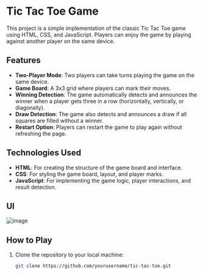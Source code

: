 # Tic Tac Toe Game

This project is a simple implementation of the classic Tic Tac Toe game using HTML, CSS, and JavaScript. Players can enjoy the game by playing against another player on the same device.

## Features

- **Two-Player Mode**: Two players can take turns playing the game on the same device.
- **Game Board**: A 3x3 grid where players can mark their moves.
- **Winning Detection**: The game automatically detects and announces the winner when a player gets three in a row (horizontally, vertically, or diagonally).
- **Draw Detection**: The game also detects and announces a draw if all squares are filled without a winner.
- **Restart Option**: Players can restart the game to play again without refreshing the page.

## Technologies Used

- **HTML**: For creating the structure of the game board and interface.
- **CSS**: For styling the game board, layout, and player marks.
- **JavaScript**: For implementing the game logic, player interactions, and result detection.

## UI
![image](https://github.com/user-attachments/assets/701a3389-25f3-4948-afde-87e1c3de2b55)


## How to Play

1. Clone the repository to your local machine:
   ```bash
   git clone https://github.com/yourusername/tic-tac-toe.git
